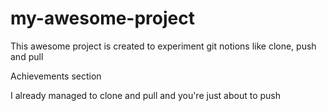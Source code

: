 # my-awesome-project

This awesome project is created to experiment git notions like clone, push and pull

Achievements section

I already managed to clone and pull and you're just about to push